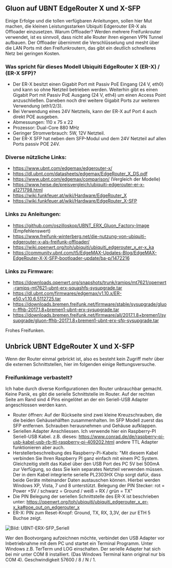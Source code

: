 ## Gluon auf UBNT EdgeRouter X und X-SFP

Einige Erfolge und die tollen verfügbaren Anleitungen, sollen hier Mut machen, die kleinen Leistungsstarken Ubiquiti Edgerouter ER-X als Offloader einzusetzen.
Warum Offloader? Werden mehrere Freifunkrouter verwendet, ist es sinnvoll, dass nicht alle Router ihren eigenen VPN Tunnel aufbauen. Der Offloader übernimmt die Verschlüsselung und mesht über die LAN Ports mit den Freifunkroutern, das gibt ein deutlich schnelleres Netz bei geringen Kosten.

### Was spricht für dieses Modell Ubiquiti EdgeRouter X (ER-X) / (ER-X SFP)?
- Der ER-X besitzt einen Gigabit Port mit Passiv PoE Eingang (24 V, eth0) und kann so ohne Netzteil betrieben werden. Weiterhin gibt es einen Gigabit Port mit Passiv PoE Ausgang (24 V, eth4) um einen Access Point anzuschließen. Daneben noch drei weitere Gigabit Ports zur weiteren Verwendung (eth1/2/3).
- Bei Verwendung eines 24V Netzteils, kann der ER-X auf Port 4 auch direkt POE ausgeben.
- Abmessungen: 110 x 75 x 22
- Prozessor:   Dual-Core 880 MHz
- Geringer Stromverbrauch: 5W, 12V Netzteil.
- Der ER-X SFP hat neben dem SFP-Modul und dem 24V Netzteil auf allen Ports passiv POE 24V.

### Diverse nützliche Links:
- https://www.ubnt.com/edgemax/edgerouter-x/
- https://dl.ubnt.com/datasheets/edgemax/EdgeRouter_X_DS.pdf
- https://www.ubnt.com/edgemax/comparison/ (Vergleich der Modelle)
- https://www.heise.de/preisvergleich/ubiquiti-edgerouter-er-x-a1271798.html
- https://wiki.funkfeuer.at/wiki/Hardware/EdgeRouter_X
- https://wiki.funkfeuer.at/wiki/Hardware/EdgeRouter_X-SFP

### Links zu Anleitungen:
- https://github.com/oszilloskop/UBNT_ERX_Gluon_Factory-Image (Empfehlenswert)
- https://www.freifunk-winterberg.net/die-nutzung-von-ubiquiti-edgerouter-x-als-freifunk-offloader/
- https://wiki.openwrt.org/toh/ubiquiti/ubiquiti_edgerouter_x_er-x_ka
- https://community.ubnt.com/t5/EdgeMAX-Updates-Blog/EdgeMAX-EdgeRouter-X-X-SFP-bootloader-update/ba-p/1472216

### Links zu Firmware:
- https://downloads.openwrt.org/snapshots/trunk/ramips/mt7621/openwrt-ramips-mt7621-ubnt-erx-squashfs-sysupgrade.tar
- https://dl.ubnt.com/firmwares/edgemax/v1.10.x/ER-e50.v1.10.6.5112725.tar
- https://downloads.bremen.freifunk.net/firmware/stable/sysupgrade/gluon-ffhb-2017.1.8+bremen1-ubnt-erx-sysupgrade.tar
- https://downloads.bremen.freifunk.net/firmware/all/2017.1.8+bremen1/sysupgrade/gluon-ffhb-2017.1.8+bremen1-ubnt-erx-sfp-sysupgrade.tar

Frohes Freifunken.


## Unbrick UBNT EdgeRouter X und X-SFP

Wenn der Router einmal gebrickt ist, also es besteht kein Zugriff mehr über die externen Schnittstellen, hier im folgenden einige Rettungsversuche.

### Freifunkimage verbastelt?
Ich habe durch diverse Konfigurationen den Router unbrauchbar gemacht.
Keine Panik, es gibt die serielle Schnittstelle im Router. Auf der rechten Seite am Rand sind 4 Pins eingelötet an der ein Seriell-USB Adapter angeschlossen werden kann.
- Router öffnen: Auf der Rückseite sind zwei kleine Kreuzschrauben, die die beiden Gehäusehälften zusammenhalten. Im SFP Modell zuerst das SFP entfernen. Schrauben herausnehmen und Gehäuse aufklappen.
- Seriellen Adapter Anschliessen. Ich verwende hier ein Raspberry-PI Seriell-USB Kabel. z.B. dieses: https://www.conrad.de/de/raspberry-pi-usb-kabel-usb-rb-ttl-raspberry-pi-409202.html andere TTL Adapter funktionieren aber auch.
- Herstellerbeschreibung des Raspberry-Pi-Kabels: "Mit diesem Kabel verbinden Sie Ihren Raspberry PI ganz einfach mit einem PC System. Gleichzeitig stellt das Kabel über den USB Port des PC 5V bei 500mA zur Verfügung, so dass Sie kein separates Netzteil verwenden müssen. Der in dem Kabel integrierte serielle PL2303HX Chip sorgt dafür, dass beide Geräte miteinander Daten austauschen können. Hierbei werden Windows XP, Vista, 7 und 8 unterstützt. Belegung der PIN Stecker: rot = Power +5V / schwarz = Ground / weiß = RX / grün = TX"
- Die PIN Belegung der seriellen Schnittstelle des ER-X ist beschrieben unter: https://openwrt.org/toh/ubiquiti/ubiquiti_edgerouter_x_er-x_ka#poe_out_on_edgerouter_x
- ER-X: PIN zum Reset-Knopf: Ground, TX, RX, 3,3V, der zur ETH 5 Buchse zeigt.

![Bild: UBNT-ERX-SFP_Seriell](https://cloud.ffhb.de/index.php/s/ZR4opcNa7xrzyqe/download)

Wer den Bootvorgang aufzeichnen möchte, verbindet den USB Adapter vor Inbetriebnahme mit dem PC und startet ein Terminal Programm. Unter Windows z.B. TerTerm und LOG einschalten. Der serielle Adapter hat sich bei mir unter COM 8 installiert. (Das Windows Terminal kann original nur bis COM 4). Geschwindigkeit 57600 / 8 / N / 1.




 
